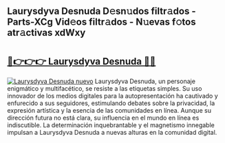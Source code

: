 ## Laurysdyva Desnuda D𝚎sn𝚞dos filtr𝚊dos - Parts-XCg Vid𝚎os filtr𝚊dos - N𝚞evas f𝚘tos atr𝚊ctivas xdWxy

# <h2><a href="http://mbbxsgm.tromn.icu/?c=Laurysdyva+Desnuda">🔗👉👉👉 Laurysdyva Desnuda 🔗🔗</a></h2>

[![Laurysdyva Desnuda nuevo](https://i.imgur.com/pEAQMta.gif)](http://mbbxsgm.tromn.icu/?c=Laurysdyva+Desnuda)
Laurysdyva Desnuda, un personaje enigmático y multifacético, se resiste a las etiquetas simples. Su uso innovador de los medios digitales para la autopresentación ha cautivado y enfurecido a sus seguidores, estimulando debates sobre la privacidad, la expresión artística y la esencia de las comunidades en línea. Aunque su dirección futura no está clara, su influencia en el mundo en línea es indiscutible. La determinación inquebrantable y el magnetismo innegable impulsan a Laurysdyva Desnuda a nuevas alturas en la comunidad digital.
